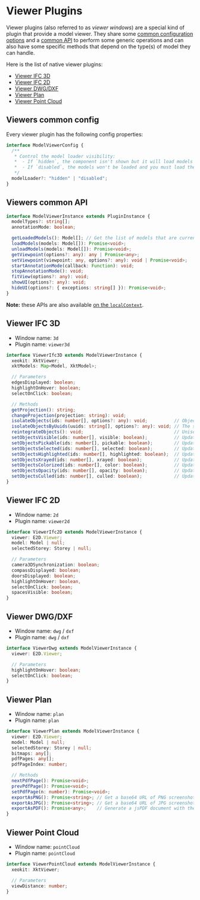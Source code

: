 # Viewer Plugins

Viewer plugins (also referred to as *viewer windows*) are a special kind of plugin that provide a model viewer.
They share some [common configuration options](#viewers-common-config) and a [common API](#viewers-common-api) to perform
some generic operations and can also have some specific methods that depend on the type(s) of model they can handle.

Here is the list of native viewer plugins:

 - [Viewer IFC 3D](#viewer-ifc-3d)
 - [Viewer IFC 2D](#viewer-ifc-2d)
 - [Viewer DWG/DXF](#viewer-dwgdxf)
 - [Viewer Plan](#viewer-plan)
 - [Viewer Point Cloud](#viewer-point-cloud)

## Viewers common config

Every viewer plugin has the following config properties:

```typescript
interface ModelViewerConfig {
  /**
   * Control the model loader visibility:
   *  - If `hidden`, the component isn't shown but it will load models defined in the viewer parameters.
   *  - If `disabled`, the models won't be loaded and you must load them manually (using the `viewer.loadModels` method).
   */
  modelLoader?: "hidden" | "disabled";
}
```

## Viewers common API

```typescript
interface ModelViewerInstance extends PluginInstance {
  modelTypes?: string[];
  annotationMode: boolean;

  getLoadedModels(): Model[]; // Get the list of models that are currently loaded in this viewer
  loadModels(models: Model[]): Promise<void>;
  unloadModels(models: Model[]): Promise<void>;
  getViewpoint(options?: any): any | Promise<any>;
  setViewpoint(viewpoint: any, options?: any): void | Promise<void>;
  startAnnotationMode(callback: Function): void;
  stopAnnotationMode(): void;
  fitView(options?: any): void;
  showUI(options?: any): void;
  hideUI(options?: { exceptions: string[] }): Promise<void>;
}
```

**Note:** these APIs are also available [on the `localContext`](./local_context.md#viewer-interface).

## Viewer IFC 3D

 - Window name: `3d`
 - Plugin name: `viewer3d`

```typescript
interface ViewerIfc3D extends ModelViewerInstance {
  xeokit: XktViewer;
  xktModels: Map<Model, XktModel>;

  // Parameters
  edgesDisplayed: boolean;
  highlightOnHover: boolean;
  selectOnClick: boolean;

  // Methods
  getProjection(): string;
  changeProjection(projection: string): void;
  isolateObjects(ids: number[], options?: any): void;          // Objects with ids not included in `ids` are set to `xrayed = true` & `pickable = false`.
  isolateObjectsByUuids(uuids: string[], options?: any): void; // The same as `isolateObjects` but with `uuids` instead of `ids`.
  reintegrateObjects(): void;                                  // Unisolate objects (opposite action of `isolateObjects`).
  setObjectsVisible(ids: number[], visible: boolean);          // Update the `visible` property of the corresponding objects.
  setObjectsPickable(ids: number[], pickable: boolean);        // Update the `pickable` property of the corresponding objects.
  setObjectsSelected(ids: number[], selected: boolean);        // Update the `selected` property of the corresponding objects.
  setObjectsHighlighted(ids: number[], highlighted: boolean);  // Update the `highlighted` property of the corresponding objects.
  setObjectsXrayed(ids: number[], xrayed: boolean);            // Update the `xrayed` property of the corresponding objects.
  setObjectsColorized(ids: number[], color: boolean);          // Update the `colorized` property of the corresponding objects.
  setObjectsOpacity(ids: number[], opacity: boolean);          // Update the `opacity` property of the corresponding objects.
  setObjectsCulled(ids: number[], culled: boolean);            // Update the `culled` property of the corresponding objects.
}
```

## Viewer IFC 2D

 - Window name: `2d`
 - Plugin name: `viewer2d`

```typescript
interface ViewerIfc2D extends ModelViewerInstance {
  viewer: E2D.Viewer;
  model: Model | null;
  selectedStorey: Storey | null;

  // Parameters
  camera3DSynchronization: boolean;
  compassDisplayed: boolean;
  doorsDisplayed: boolean;
  highlightOnHover: boolean,
  selectOnClick: boolean;
  spacesVisible: boolean;
}
```

## Viewer DWG/DXF

 - Window name: `dwg` / `dxf`
 - Plugin name: `dwg` / `dxf`

```typescript
interface ViewerDwg extends ModelViewerInstance {
  viewer: E2D.Viewer;

  // Parameters
  highlightOnHover: boolean;
  selectOnClick: boolean;
}
```

## Viewer Plan

 - Window name: `plan`
 - Plugin name: `plan`

```typescript
interface ViewerPlan extends ModelViewerInstance {
  viewer: E2D.Viewer;
  model: Model | null;
  selectedStorey: Storey | null;
  bitmaps: any[];
  pdfPages: any[];
  pdfPageIndex: number;

  // Methods
  nextPdfPage(): Promise<void>;
  prevPdfPage(): Promise<void>;
  setPdfPage(n: number): Promise<void>;
  exportAsPNG(): Promise<string>; // Get a base64 URL of PNG screenshot of the viewer
  exportAsJPG(): Promise<string>; // Get a base64 URL of JPG screenshot of the viewer
  exportAsPDF(): Promise<any>;    // Generate a jsPDF document with the viewer content (https://artskydj.github.io/jsPDF/docs/jsPDF.html)
}
```

## Viewer Point Cloud

 - Window name: `pointCloud`
 - Plugin name: `pointCloud`

```typescript
interface ViewerPointCloud extends ModelViewerInstance {
  xeokit: XktViewer;

  // Parameters
  viewDistance: number;
}
```
